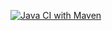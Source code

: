[![Java CI with Maven](https://github.com/mateisilviu/CodingExercise/actions/workflows/maven.yml/badge.svg?branch=main)](https://github.com/mateisilviu/CodingExercise/actions/workflows/maven.yml)
